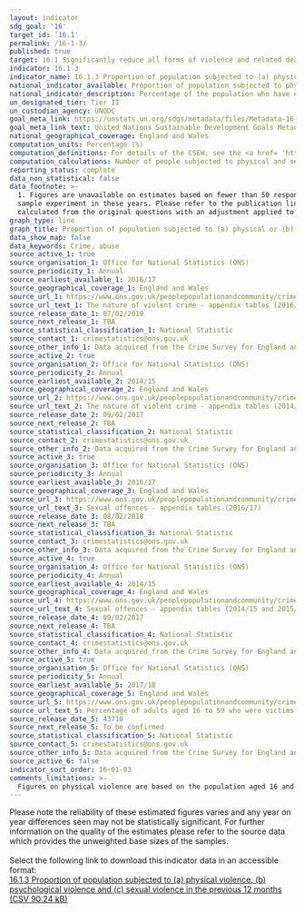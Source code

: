 ```yaml
---
layout: indicator
sdg_goal: '16'
target_id: '16.1'
permalink: /16-1-3/
published: true
target: 16.1 Significantly reduce all forms of violence and related death rates everywhere
indicator: 16.1.3
indicator_name: 16.1.3 Proportion of population subjected to (a) physical violence, (b) psychological violence and (c) sexual violence in the previous 12 months
national_indicator_available: Proportion of population subjected to physical and sexual violence in the previous 12 months
national_indicator_description: Percentage of the population who have experienced physical violence and/or sexual violence in the last 12 months. 
un_designated_tier: Tier II
un_custodian_agency: UNODC
goal_meta_link: https://unstats.un.org/sdgs/metadata/files/Metadata-16-01-03.pdf
goal_meta_link_text: United Nations Sustainable Development Goals Metadata (PDF 217 KB)
national_geographical_coverage: England and Wales
computation_units: Percentage (%)
computation_definitions: For details of the CSEW, see the <a href= 'https://www.ons.gov.uk/peoplepopulationandcommunity/crimeandjustice/methodologies/crimeandjusticemethodology'>User guide to crime statistics for England and Wales.</a>
computation_calculations: Number of people subjected to physical and sexual violence in their given group/total population in their given group * 100.
reporting_status: complete
data_non_statistical: false
data_footnote: >-
  1. Figures are unavailable on estimates based on fewer than 50 respondents. Physical violence - 1. Physical violence includes wounding, assault with minor injury and assault without injury. Sexual violence - 1. The sample size is lower between 2010/11 and 2012/13 due to use of a split-
  sample experiment in these years. Please refer to the publication linked in the sources for further information. 2. New questions were introduced into the survey in 2012/13, and estimates from this year onwards are calculated using these new questions. Estimates for earlier years are
  calculated from the original questions with an adjustment applied to make them comparable to the new questions.
graph_type: line
graph_title: Proportion of population subjected to (a) physical or (b) sexual violence in the last 12 months
data_show_map: false
data_keywords: Crime, abuse
source_active_1: true
source_organisation_1: Office for National Statistics (ONS)
source_periodicity_1: Annual
source_earliest_available_1: 2016/17
source_geographical_coverage_1: England and Wales
source_url_1: https://www.ons.gov.uk/peoplepopulationandcommunity/crimeandjustice/datasets/thenatureofviolentcrimeappendixtables
source_url_text_1: The nature of violent crime - appendix tables (2016/17 and 2017/18)
source_release_date_1: 07/02/2019
source_next_release_1: TBA
source_statistical_classification_1: National Statistic
source_contact_1: crimestatistics@ons.gov.uk
source_other_info_1: Data acquired from the Crime Survey for England and Wales
source_active_2: true
source_organisation_2: Office for National Statistics (ONS)
source_periodicity_2: Annual
source_earliest_available_2: 2014/15
source_geographical_coverage_2: England and Wales
source_url_2: https://www.ons.gov.uk/peoplepopulationandcommunity/crimeandjustice/datasets/appendixtablesfocusonviolentcrimeandsexualoffences
source_url_text_2: The nature of violent crime - appendix tables (2014/15 and 2015/16)
source_release_date_2: 09/02/2017
source_next_release_2: TBA
source_statistical_classification_2: National Statistic
source_contact_2: crimestatistics@ons.gov.uk
source_other_info_2: Data acquired from the Crime Survey for England and Wales
source_active_3: true
source_organisation_3: Office for National Statistics (ONS)
source_periodicity_3: Annual
source_earliest_available_3: 2016/17
source_geographical_coverage_3: England and Wales
source_url_3: https://www.ons.gov.uk/peoplepopulationandcommunity/crimeandjustice/datasets/sexualoffencesappendixtables
source_url_text_3: Sexual offences - appendix tables (2016/17)
source_release_date_3: 08/02/2018
source_next_release_3: TBA
source_statistical_classification_3: National Statistic
source_contact_3: crimestatistics@ons.gov.uk
source_other_info_3: Data acquired from the Crime Survey for England and Wales
source_active_4: true
source_organisation_4: Office for National Statistics (ONS)
source_periodicity_4: Annual
source_earliest_available_4: 2014/15
source_geographical_coverage_4: England and Wales
source_url_4: https://www.ons.gov.uk/peoplepopulationandcommunity/crimeandjustice/datasets/appendixtablesfocusonviolentcrimeandsexualoffences
source_url_text_4: Sexual offences - appendix tables (2014/15 and 2015/16)
source_release_date_4: 09/02/2017
source_next_release_4: TBA
source_statistical_classification_4: National Statistic
source_contact_4: crimestatistics@ons.gov.uk
source_other_info_4: Data acquired from the Crime Survey for England and Wales
source_active_5: true
source_organisation_5: Office for National Statistics (ONS)
source_periodicity_5: Annual
source_earliest_available_5: 2017/18
source_geographical_coverage_5: England and Wales
source_url_5: https://www.ons.gov.uk/peoplepopulationandcommunity/crimeandjustice/adhocs/10458percentageofadultsaged16to59whowerevictimsofsexualassaultincludingattemptsinthelastyearbyselectedpersonalorhouseholdcharacteristicsandsexyearendingmarch2018csew
source_url_text_5: Percentage of adults aged 16 to 59 who were victims of sexual assault (including attempts) in the last year, by selected personal or household characteristics and sex, year ending March 2018, CSEW
source_release_date_5: 43710
source_next_release_5: To be confirmed
source_statistical_classification_5: National Statistic
source_contact_5: crimestatistics@ons.gov.uk
source_other_info_5: Data acquired from the Crime Survey for England and Wales
source_active_6: false
indicator_sort_order: 16-01-03
comments_limitations: >-
  Figures on physical violence are based on the population aged 16 and above. Figures on sexual violence are based on the population aged 16 to 59. Data follows the UN specification for this indicator. This indicator has been identified in collaboration with topic experts.
---
```

Please note the reliability of these estimated figures varies and any year on year differences seen may not be statistically significant. For further information on the quality of the estimates please refer to the source data which provides the unweighted base sizes of the samples.<br><br>Select the following link to download this indicator data in an accessible format:<br>[16.1.3 Proportion of population subjected to (a) physical violence, (b) psychological violence and (c) sexual violence in the previous 12 months (CSV 90.24 kB)](https://sustainabledevelopment-uk.github.io/sdg-data/data/16-1-3.csv)